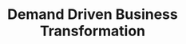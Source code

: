 ---
title: "Demand Driven Business Transformation"
description: "Transform your business operations with our demand-driven approach. We help organizations align their production, inventory, and supply chain with actual market demand to maximize efficiency and customer satisfaction."
images:
  - src: "/images/consulting/demand-driven-business-transformation/hero.png"
    alt: "Demand Driven Business Transformation"
buttons:
  - label: "Schedule a Consultation"
    link: "/contact"
  - label: "Learn More"
    link: "#features"
--- 